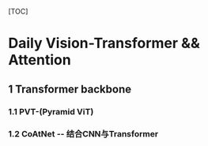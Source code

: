 [TOC]

# Daily Vision-Transformer && Attention

## 1 Transformer backbone

### 1.1 PVT-(Pyramid ViT)

### 1.2 CoAtNet -- 结合CNN与Transformer





